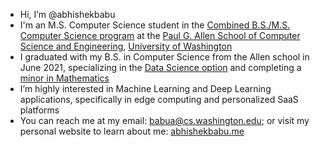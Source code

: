 - Hi, I’m @abhishekbabu
- I'm an M.S. Computer Science student in the [Combined B.S./M.S. Computer Science program](https://www.cs.washington.edu/academics/bsms) at the [Paul G. Allen School of Computer Science and Engineering](https://www.cs.washington.edu/), [University of Washington](http://www.washington.edu/)
- I graduated with my B.S. in Computer Science from the Allen school in June 2021, specializing in the [Data Science option](https://www.cs.washington.edu/academics/ugrad/current-students/degree/data-science) and completing a [minor in Mathematics](https://math.washington.edu/math-minor)
- I’m highly interested in Machine Learning and Deep Learning applications, specifically in edge computing and personalized SaaS platforms
- You can reach me at my email: [babua@cs.washington.edu](mailto:babua@cs.washington.edu); or visit my personal website to learn about me: [abhishekbabu.me](https://abhishekbabu.me/)

